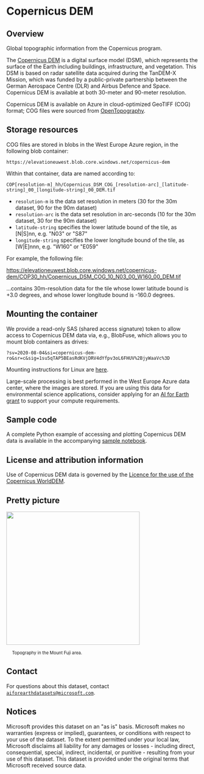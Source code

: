 # Copernicus DEM

## Overview

Global topographic information from the Copernicus program.

The [Copernicus DEM](https://spacedata.copernicus.eu/explore-more/news-archive/-/asset_publisher/Ye8egYeRPLEs/blog/id/434960) is a digital surface model (DSM), which represents the surface of the Earth including buildings, infrastructure, and vegetation. This DSM is based on radar satellite data acquired during the TanDEM-X Mission, which was funded by a public-private partnership between the German Aerospace Centre (DLR) and Airbus Defence and Space. Copernicus DEM is available at both 30-meter and 90-meter resolution.

Copernicus DEM is available on Azure in cloud-optimized GeoTIFF (COG) format; COG files were sourced from [OpenTopography](https://portal.opentopography.org/datasetMetadata?otCollectionID=OT.032021.4326.1).


## Storage resources

COG files are stored in blobs in the West Europe Azure region, in the following blob container:

`https://elevationeuwest.blob.core.windows.net/copernicus-dem`

Within that container, data are named according to:

`COP[resolution-m]_hh/Copernicus_DSM_COG_[resolution-arc]_[latitude-string]_00_[longitude-string]_00_DEM.tif`

* `resolution-m` is the data set resolution in meters (30 for the 30m dataset, 90 for the 90m dataset)
* `resolution-arc` is the data set resolution in arc-seconds (10 for the 30m dataset, 30 for the 90m dataset)
* `latitude-string` specifies the lower latitude bound of the tile, as [N|S]nn, e.g. "N03" or "S87"
* `longitude-string` specifies the lower longitude bound of the tile, as [W|E]nnn, e.g. "W160" or "E059"

For example, the following file:

<https://elevationeuwest.blob.core.windows.net/copernicus-dem/COP30_hh/Copernicus_DSM_COG_10_N03_00_W160_00_DEM.tif>

...contains 30m-resolution data for the tile whose lower latitude bound is +3.0 degrees, and whose lower longitude bound is -160.0 degrees.


## Mounting the container

We provide a read-only SAS (shared access signature) token to allow access to Copernicus DEM data via, e.g., BlobFuse, which allows you to mount blob containers as drives:

`?sv=2020-08-04&si=copernicus-dem-ro&sr=c&sig=1su5qTAP5BEasRdKVjDRV4dYfpv3oL6FHUV%2BjyWaaVc%3D`

Mounting instructions for Linux are [here](https://docs.microsoft.com/en-us/azure/storage/blobs/storage-how-to-mount-container-linux).

Large-scale processing is best performed in the West Europe Azure data center, where the images are stored.  If you are using this data for environmental science applications, consider applying for an [AI for Earth grant](http://aka.ms/ai4egrants) to support your compute requirements.


## Sample code

A complete Python example of accessing and plotting Copernicus DEM data is available in the accompanying [sample notebook](https://nbviewer.jupyter.org/github/microsoft/AIforEarthDataSets/blob/main/data/copernicus-dem.ipynb).


## License and attribution information

Use of Copernicus DEM data is governed by the <a href="https://docs.sentinel-hub.com/api/latest/static/files/data/dem/resources/license/License-COPDEM-30.pdf">Licence for the use of the Copernicus WorldDEM</a>.


## Pretty picture


<img src="https://ai4edatasetspublicassets.blob.core.windows.net/assets/aod_images/copernicus-dem.png" style="width:350px;"><br/>

<p style="font-size:80%;margin-left:15px;">Topography in the Mount Fuji area.</p>


## Contact

For questions about this dataset, contact [`aiforearthdatasets@microsoft.com`](mailto:aiforearthdatasets@microsoft.com?subject=copernicus-dem%20question).


## Notices

Microsoft provides this dataset on an "as is" basis.  Microsoft makes no warranties (express or implied), guarantees, or conditions with respect to your use of the dataset.  To the extent permitted under your local law, Microsoft disclaims all liability for any damages or losses - including direct, consequential, special, indirect, incidental, or punitive - resulting from your use of this dataset.  This dataset is provided under the original terms that Microsoft received source data.

